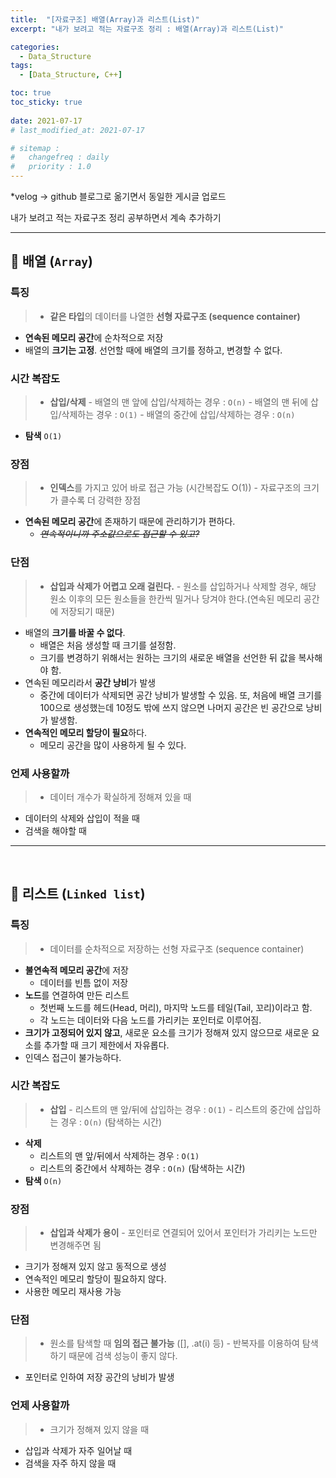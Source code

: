 ```yaml
---
title:  "[자료구조] 배열(Array)과 리스트(List)"
excerpt: "내가 보려고 적는 자료구조 정리 : 배열(Array)과 리스트(List)"

categories:
  - Data_Structure
tags:
  - [Data_Structure, C++]

toc: true
toc_sticky: true
 
date: 2021-07-17
# last_modified_at: 2021-07-17

# sitemap :
#   changefreq : daily
#   priority : 1.0
---
```

*velog -> github 블로그로 옮기면서 동일한 게시글 업로드

내가 보려고 적는 자료구조 정리
공부하면서 계속 추가하기
***
## 🦥 배열 (``Array``)
### 특징
> * **같은 타입**의 데이터를 나열한 **선형 자료구조 (sequence container)**
* **연속된 메모리 공간**에 순차적으로 저장
* 배열의 **크기는 고정**. 선언할 때에 배열의 크기를 정하고, 변경할 수 없다.

### 시간 복잡도
> * **삽입/삭제**
	- 배열의 맨 앞에 삽입/삭제하는 경우 : ``O(n)``
 	- 배열의 맨 뒤에 삽입/삭제하는 경우 : ``O(1)``
	- 배열의 중간에 삽입/삭제하는 경우 : ``O(n)``
 * **탐색** 
 ``O(1)``
 
### 장점
>* **인덱스**를 가지고 있어 바로 접근 가능 (시간복잡도 O(1)) 
	- 자료구조의 크기가 클수록 더 강력한 장점
* **연속된 메모리 공간**에 존재하기 때문에 관리하기가 편하다.
	- _~~연속적이니까 주소값으로도 접근할 수 있고?~~_

### 단점
>* **삽입과 삭제가 어렵고 오래 걸린다.**
	- 원소를 삽입하거나 삭제할 경우, 해당 원소 이후의 모든 원소들을 한칸씩 밀거나 당겨야 한다.(연속된 메모리 공간에 저장되기 때문)
* 배열의 **크기를 바꿀 수 없다**.
	- 배열은 처음 생성할 때 크기를 설정함.
	- 크기를 변경하기 위해서는 원하는 크기의 새로운 배열을 선언한 뒤 값을 복사해야 함.
* 연속된 메모리라서 **공간 낭비**가 발생
	- 중간에 데이터가 삭제되면 공간 낭비가 발생할 수 있음. 또, 처음에 배열 크기를 100으로 생성했는데 10정도 밖에 쓰지 않으면 나머지 공간은 빈 공간으로 낭비가 발생함.
* **연속적인 메모리 할당이 필요**하다.
	- 메모리 공간을 많이 사용하게 될 수 있다.

### 언제 사용할까
>* 데이터 개수가 확실하게 정해져 있을 때
* 데이터의 삭제와 삽입이 적을 때
* 검색을 해야할 때


***

</br>

## 🦥 리스트 (``Linked list``)

### 특징
> * 데이터를 순차적으로 저장하는 선형 자료구조 (sequence container)
* **불연속적 메모리 공간**에 저장
	- 데이터를 빈틈 없이 저장
* **노드**를 연결하여 만든 리스트
	- 첫번째 노드를 헤드(Head, 머리), 마지막 노드를 테일(Tail, 꼬리)이라고 함.
	- 각 노드는 데이터와 다음 노드를 가리키는 포인터로 이루어짐.
* **크기가 고정되어 있지 않고**, 새로운 요소를 크기가 정해져 있지 않으므로 새로운 요소를 추가할 때 크기 제한에서 자유롭다.
* 인덱스 접근이 불가능하다.

### 시간 복잡도
> * **삽입**
	- 리스트의 맨 앞/뒤에 삽입하는 경우 : ``O(1)``
    	- 리스트의 중간에 삽입하는 경우 : ``O(n)`` (탐색하는 시간)
 * **삭제**
	- 리스트의 맨 앞/뒤에서 삭제하는 경우 : ``O(1)``
    - 리스트의 중간에서 삭제하는 경우 : ``O(n)`` (탐색하는 시간)
 * **탐색** 
 ``O(n)``

### 장점
>* **삽입과 삭제가 용이**
	- 포인터로 연결되어 있어서 포인터가 가리키는 노드만 변경해주면 됨
 * 크기가 정해져 있지 않고 동적으로 생성
 * 연속적인 메모리 할당이 필요하지 않다.
 * 사용한 메모리 재사용 가능

### 단점
>* 원소를 탐색할 때 **임의 접근 불가능** ([], .at(i) 등)
	- 반복자를 이용하여 탐색하기 때문에 검색 성능이 좋지 않다.
* 포인터로 인하여 저장 공간의 낭비가 발생

### 언제 사용할까
>* 크기가 정해져 있지 않을 때
* 삽입과 삭제가 자주 일어날 때
* 검색을 자주 하지 않을 때